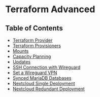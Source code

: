 <h1> Terraform Advanced </h1>

<h2> Table of Contents </h2>

- [Terraform Provider](./terraform_provider.html)
- [Terraform Provisioners](./terraform_provisioners.html)
- [Mounts](./terraform_mounts.html)
- [Capacity Planning](./terraform_capacity_planning.html)
- [Updates](./terraform_updates.html)
- [SSH Connection with Wireguard](./terraform_wireguard_ssh.md)
- [Set a Wireguard VPN](./terraform_wireguard_vpn.md)
- [Synced MariaDB Databases](./terraform_mariadb_synced_databases.md)
- [Nextcloud Single Deployment](./terraform_nextcloud_single.md)
- [Nextcloud Redundant Deployment](./terraform_nextcloud_redundant.html)